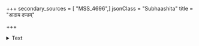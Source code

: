 +++
secondary_sources = [ "MSS_4696",]
jsonClass = "Subhaashita"
title = "आदाय दण्डम्"

+++

<details><summary>Text</summary>

आदाय दण्डं सकलासु दिक्षु योऽयं परिभ्राम्यति भानुभिक्षुः।  
अब्धौ निमज्जन्निव तापसोऽयं संध्याभ्रकाषायमधत्त सायम्॥
</details>

